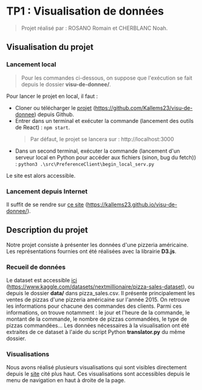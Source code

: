 # TP1 : Visualisation de données

> Projet réalisé par : ROSANO Romain et CHERBLANC Noah.

## Visualisation du projet

### Lancement local

> Pour les commandes ci-dessous, on suppose que l'exécution se fait depuis le dossier **visu-de-donnee/**.

Pour lancer le projet en local, il faut :
- Cloner ou télécharger le [projet](https://github.com/Kallems23/visu-de-donnee) (https://github.com/Kallems23/visu-de-donnee) depuis Github.
- Entrer dans un terminal et exécuter la commande (lancement des outils de React) : `npm start`.
    > Par défaut, le projet se lancera sur : http://localhost:3000
- Dans un second terminal, exécuter la commande (lancement d'un serveur local en Python pour accéder aux fichiers (sinon, bug du fetch)) : `python3 .\src\PreferenceClient\begin_local_serv.py`

Le site est alors accessible.

### Lancement depuis Internet

Il suffit de se rendre sur [ce site](https://kallems23.github.io/visu-de-donnee/) (https://kallems23.github.io/visu-de-donnee/).

## Description du projet

Notre projet consiste à présenter les données d'une pizzeria américaine.
Les représentations fournies ont été réalisées avec la librairie **D3.js**.

### Recueil de données

Le dataset est accessible [ici](https://www.kaggle.com/datasets/nextmillionaire/pizza-sales-dataset) (https://www.kaggle.com/datasets/nextmillionaire/pizza-sales-dataset), ou depuis le dossier **data/** dans pizza_sales.csv.
Il présente principalement les ventes de pizzas d'une pizzeria américaine sur l'année 2015. On retrouve les informations pour chacune des commandes des clients. Parmi ces informations, on trouve notamment : le jour et l'heure de la commande, le montant de la commande, le nombre de pizzas commandées, le type de pizzas commandées...
Les données nécessaires à la visualisation ont été extraites de ce dataset à l'aide du script Python **translator.py** du même dossier.

### Visualisations

Nous avons réalisé plusieurs visualisations qui sont visibles directement depuis le [site](https://kallems23.github.io/visu-de-donnee/) cité plus haut. Ces visualisations sont accessibles depuis le menu de navigation en haut à droite de la page.